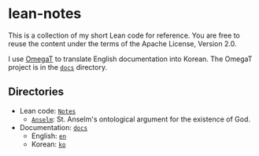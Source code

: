 # lean-notes

This is a collection of my short Lean code for reference. You are free to reuse the content under the terms of the Apache License, Version 2.0.

I use [OmegaT][omt] to translate English documentation into Korean. The OmegaT project is in the [`docs`](./docs) directory.

## Directories

* Lean code: [`Notes`](./Notes)
  * [`Anselm`](./Notes/Anselm.lean): St. Anselm's ontological argument for the existence of God.
* Documentation: [`docs`](./docs)
  * English: [`en`](./docs/en)
  * Korean: [`ko`](./docs/ko)

[omt]: https://omegat.org/
